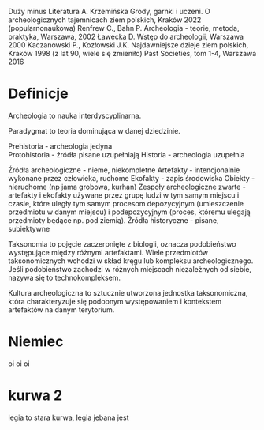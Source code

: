 Duży minus
Literatura
    A. Krzemińska Grody, garnki i uczeni. O archeologicznych tajemnicach ziem polskich, Kraków 2022 (popularnonaukowa)
    Renfrew C., Bahn P. Archeologia - teorie, metoda, praktyka, Warszawa, 2002
    Ławecka D. Wstęp do archeologii, Warszawa 2000
    Kaczanowski P., Kozłowski J.K. Najdawniejsze dzieje ziem polskich, Kraków 1998 (z lat 90, wiele się zmieniło)
    Past Societies, tom 1-4, Warszawa 2016

# Definicje
Archeologia to nauka interdyscyplinarna. 

Paradygmat to teoria dominująca w danej dziedzinie.

Prehistoria - archeologia jedyna  
Protohistoria - źródła pisane uzupełniają 
Historia - archeologia uzupełnia 

Źródła archeologiczne - nieme, niekompletne
    Artefakty - intencjonalnie wykonane przez człowieka, ruchome
    Ekofakty - zapis środowiska 
    Obiekty - nieruchome (np jama grobowa, kurhan)
    Zespoły archeologiczne zwarte - artefakty i ekofakty używane przez grupę ludzi w tym samym miejscu i czasie, które uległy tym samym procesom depozycyjnym (umieszczenie przedmiotu w danym miejscu) i podepozycyjnym (proces, któremu ulegają przedmioty będące np. pod ziemią). 
Źródła historyczne - pisane, subiektywne 

Taksonomia to pojęcie zaczerpnięte z biologii, oznacza podobieństwo występujące między różnymi artefaktami. Wiele przedmiotów taksonomicznych wchodzi w skład kręgu lub kompleksu archeologicznego. Jeśli podobieństwo zachodzi w różnych miejscach niezależnych od siebie, nazywa się to technokompleksem. 

Kultura archeologiczna to sztucznie utworzona jednostka taksonomiczna, która charakteryzuje się podobnym występowaniem i kontekstem artefaktów na danym terytorium.

# Niemiec
oi oi oi

# kurwa 2
legia to stara kurwa, legia jebana jest

#
